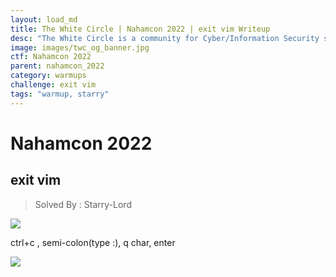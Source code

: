 ```yaml
---
layout: load_md
title: The White Circle | Nahamcon 2022 | exit vim Writeup
desc: "The White Circle is a community for Cyber/Information Security students, enthusiasts and professionals. You can discuss anything related to Security, share your knowledge with others, get help when you need it and proceed further in your journey with amazing people from all over the world."
image: images/twc_og_banner.jpg
ctf: Nahamcon 2022
parent: nahamcon_2022
category: warmups
challenge: exit vim
tags: "warmup, starry"
---
```


<h1 class="heading card-title white-text">Nahamcon 2022</h1>

## exit vim
> Solved By : Starry-Lord

![](https://i.imgur.com/QjLBFLH.png)

ctrl+c , semi-colon(type :), q char, enter

![](https://i.imgur.com/zNAgBNd.png)

